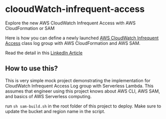 # clooudWatch-infrequent-access
Explore the new AWS CloudWatch Infrequent Access with AWS CloudFormation or SAM

Here is how you can define a newly launched [AWS CloudWatch Infrequent Access](https://aws.amazon.com/blogs/aws/new-amazon-cloudwatch-log-class-for-infrequent-access-logs-at-a-reduced-price/) class log group with AWS CloudFormation and AWS SAM. 

Read the detail in this [LinkedIn Article](https://www.linkedin.com/pulse/aws-cloudwatch-infrequent-access-lambda-serverless-save-affan-shahab-zylxc/)

## How to use this?

This is very simple mock project demonstrating the implementation for CloudWatch Infrequent Access Log group with Serverless Lambda. This assumes that engineer using this project knows about AWS CLI, AWS SAM, and basics of AWS Serverless computing.

run `sh sam-build.sh` in the root folder of this project to deploy. Make sure to update the bucket and region name in the script.
